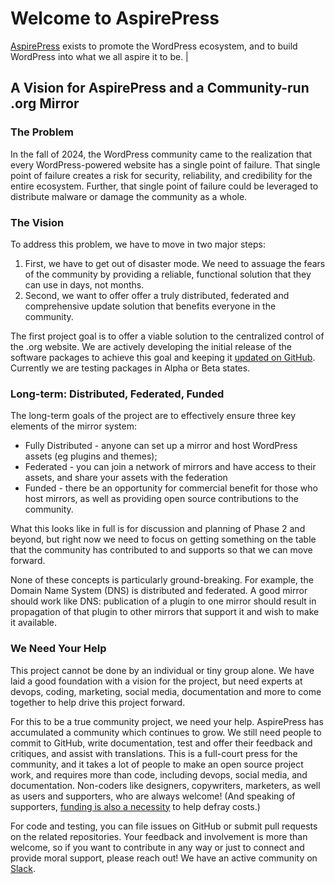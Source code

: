 # Welcome to AspirePress

[AspirePress](https://aspirepress.org) exists to promote the WordPress ecosystem, and to build WordPress into what we all aspire it to be.
                                                                                                 |

## A Vision for AspirePress and a Community-run .org Mirror

### The Problem

In the fall of 2024, the WordPress community came to the realization that every WordPress-powered website has a single point of failure. That single point of failure creates a risk for security, reliability, and credibility for the entire ecosystem. Further, that single point of failure could be leveraged to distribute malware or damage the community as a whole.

### The Vision

To address this problem, we have to move in two major steps:

1. First, we have to get out of disaster mode. We need to assuage the fears of the community by providing a reliable, functional solution that they can use in days, not months.
2. Second, we want to offer offer a truly distributed, federated and comprehensive update solution that benefits everyone in the community.

The first project goal is to offer a viable solution to the centralized control of the .org website. We are actively developing the initial release of the software packages to achieve this goal and keeping it [updated on GitHub](https://github.com/orgs/aspirepress/projects/1). Currently we are testing packages in Alpha or Beta states.

### Long-term: Distributed, Federated, Funded

The long-term goals of the project are to effectively ensure three key elements of the mirror system:

* Fully Distributed - anyone can set up a mirror and host WordPress assets (eg plugins and themes);
* Federated - you can join a network of mirrors and have access to their assets, and share your assets with the federation
* Funded - there be an opportunity for commercial benefit for those who host mirrors, as well as providing open source contributions to the community.

What this looks like in full is for discussion and planning of Phase 2 and beyond, but right now we need to focus on getting something on the table that the community has contributed to and supports so that we can move forward.

None of these concepts is particularly ground-breaking. For example, the Domain Name System (DNS) is distributed and federated. A good mirror should work like DNS: publication of a plugin to one mirror should result in propagation of that plugin to other mirrors that support it and wish to make it available.

### We Need Your Help

This project cannot be done by an individual or tiny group alone. We have laid a good foundation with a vision for the project, but need experts at devops, coding, marketing, social media, documentation and more to come together to help drive this project forward.

For this to be a true community project, we need your help. AspirePress has accumulated a community which continues to grow. We still need people to commit to GitHub, write documentation, test and offer their feedback and critiques, and assist with translations. This is a full-court press for the community, and it takes a lot of people to make an open source project work, and requires more than code, including devops, social media, and documentation. Non-coders like designers, copywriters, marketers, as well as users and supporters, who are always welcome! (And speaking of supporters, [funding is also a necessity](https://github.com/sponsors/aspirepress) to help defray costs.)

For code and testing, you can file issues on GitHub or submit pull requests on the related repositories. Your feedback and involvement is more than welcome, so if you want to contribute in any way or just to connect and provide moral support, please reach out! We have an active community on [Slack](https://aspirepress.org).
